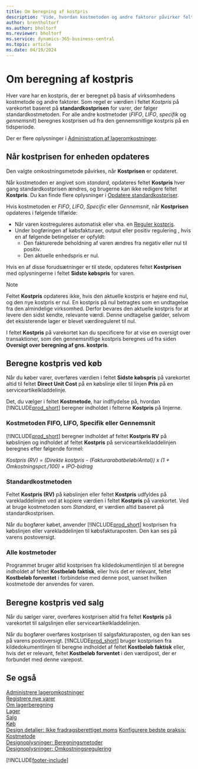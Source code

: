```yaml
---
title: Om beregning af kostpris
description: 'Vide, hvordan kostmetoden og andre faktorer påvirker feltet Kostpris på varekortet.'
author: brentholtorf
ms.author: bholtorf
ms.reviewer: bholtorf
ms.service: dynamics-365-business-central
ms.topic: article
ms.date: 04/19/2024
---
```

# <a name="about-unit-cost-calculation"></a>Om beregning af kostpris

Hver vare har en kostpris, der er beregnet på basis af virksomhedens kostmetode og andre faktorer. Som regel er værdien i feltet *Kostpris* på varekortet baseret på **standardkostprisen** for varer, der følger standardkostmetoden. For alle andre kostmetoder (*FIFO*, *LIFO*, *specifik* og *gennemsnit*) beregnes kostprisen ud fra den gennemsnitlige kostpris på en tidsperiode.  

Der er flere oplysninger i [Administration af lageromkostninger](finance-manage-inventory-costs.md).  

## <a name="when-is-the-unit-cost-field-updated"></a>Når kostprisen for enheden opdateres

Den valgte omkostningsmetode påvirkes, når **Kostprisen** er opdateret.

Når kostmetoden er angivet som *standard*, opdateres feltet **Kostpris** hver gang standardkostprisen ændres, og brugerne kan ikke redigere feltet **Kostpris**. Du kan finde flere oplysninger i [Opdatere standardkostpriser](finance-how-to-update-standard-costs.md).

Hvis kostmetoden er *FIFO*, *LIFO*, *Specific* eller *Gennemsnit*, når **Kostprisen** opdateres i følgende tilfælde:

* Når varen kostreguleres automatisk eller vha. en [Reguler kostpris](inventory-how-adjust-item-costs.md#to-adjust-item-costs-manually).
* Under bogføringen af købsfakturaer, output eller positiv regulering , hvis en af følgende betingelser er opfyldt:
  * Den fakturerede beholdning af varen ændres fra negativ eller nul til positiv.
  * Den aktuelle enhedspris er nul.

Hvis en af disse forudsætninger er til stede, opdateres feltet **Kostprisen** med oplysningerne i feltet **Sidste købspris** for varen.

> [!NOTE]
> Feltet **Kostpris** opdateres ikke, hvis den aktuelle kostpris er højere end nul, og den nye kostpris er nul. En kostpris på nul betragtes som en undtagelse fra den almindelige virksomhed. Derfor bevares den aktuelle kostpris for at levere den sidst kendte, relevante værdi. Denne undtagelse gælder, selvom det eksisterende lager er blevet værdireguleret til nul.

I feltet **Kostpris** på varekortet kan du specificere for at vise en oversigt over transaktioner, som den gennemsnitlige kostpris beregnes ud fra siden **Oversigt over beregning af gns. kostpris**.

## <a name="unit-cost-calculation-for-purchases"></a>Beregne kostpris ved køb

Når du køber varer, overføres værdien i feltet **Sidste købspris** på varekortet altid til feltet **Direct Unit Cost** på en købslinje eller til linjen **Pris** på en serviceartikelkladdelinje.

Det, du vælger i feltet **Kostmetode**, har indflydelse på, hvordan [!INCLUDE[prod_short](includes/prod_short.md)] beregner indholdet i felterne **Kostpris** på linjerne.

### <a name="costing-method-fifo-lifo-specific-or-average"></a>Kostmetoden FIFO, LIFO, Specifik eller Gennemsnit

[!INCLUDE[prod_short](includes/prod_short.md)] beregner indholdet af feltet **Kostpris RV** på købslinjen og indholdet af feltet **Kostpris** på serviceartikelkladdelinjen beregnes efter følgende formel:

*Kostpris (RV) = (Direkte kostpris - (Fakturarabatbeløb/Antal)) x (1 + Omkostningspct./100) + IPO-bidrag*

### <a name="costing-method-standard"></a>Standardkostmetoden

Feltet **Kostpris (RV)** på købslinjen eller feltet **Kostpris** udfyldes på varekladdelinjen ved at kopiere værdien i feltet **Kostpris** på varekortet. Ved at bruge kostmetoden som *Standard*, er værdien altid baseret på standardkostprisen.

Når du bogfører købet, anvender [!INCLUDE[prod_short](includes/prod_short.md)] kostprisen fra købslinjen eller varekladdelinjen til købsfakturaposten. Den kan ses på varens postoversigt.

### <a name="all-costing-methods"></a>Alle kostmetoder

Programmet bruger altid kostprisen fra kildedokumentlinjen til at beregne indholdet af feltet **Kostbeløb faktisk**, eller hvis det er relevant, feltet **Kostbeløb forventet** i forbindelse med denne post, uanset hvilken kostmetode der anvendes for varen.

## <a name="unit-cost-calculation-for-sales"></a>Beregne kostpris ved salg

Når du sælger varer, overføres kostprisen altid fra feltet **Kostpris** på varekortet til salgslinjen eller serviceartikelkladdelinjen.

Når du bogfører overføres kostprisen til salgsfakturaposten, og den kan ses på varens postoversigt. [!INCLUDE[prod_short](includes/prod_short.md)] bruger kostprisen fra kildedokumentlinjen til beregne indholdet af feltet **Kostbeløb faktisk** eller, hvis det er relevant, feltet **Kostbeløb forventet** i den værdipost, der er forbundet med denne varepost.

## <a name="see-also"></a>Se også

[Administrere lageromkostninger](finance-manage-inventory-costs.md)  
[Registrere nye varer](inventory-how-register-new-items.md)  
[Om lagerberegning](finance-learn-about-costing.md)  
[Lager](inventory-manage-inventory.md)  
[Salg](sales-manage-sales.md)  
[Køb](purchasing-manage-purchasing.md)  
[Design detaljer: Ikke fradragsberettiget moms](design-details-nondeductible-vat.md)
[Konfigurere bedste praksis: Kostmetode](setup-best-practices-costing-method.md)  
[Designoplysninger: Beregningsmetoder](design-details-costing-methods.md)  
[Designoplysninger: Omkostningsregulering](design-details-cost-adjustment.md)  

[!INCLUDE[footer-include](includes/footer-banner.md)]
